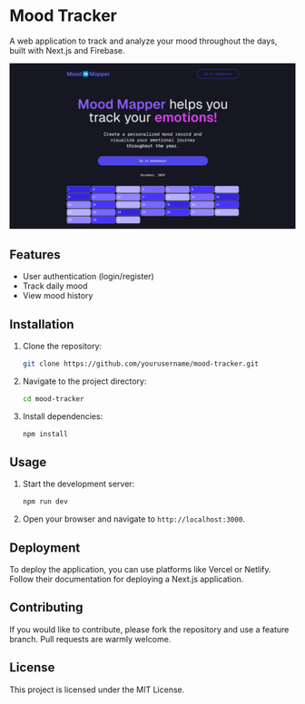 # Mood Tracker

A web application to track and analyze your mood throughout the days, built with Next.js and Firebase.

![Demo](https://github.com/solarluiso/mood-tracker/blob/main/public/demo.png)

## Features

- User authentication (login/register)
- Track daily mood
- View mood history

## Installation

1. Clone the repository:
   ```bash
   git clone https://github.com/yourusername/mood-tracker.git
   ```
2. Navigate to the project directory:
   ```bash
   cd mood-tracker
   ```
3. Install dependencies:
   ```bash
   npm install
   ```

## Usage

1. Start the development server:
   ```bash
   npm run dev
   ```
2. Open your browser and navigate to `http://localhost:3000`.

## Deployment

To deploy the application, you can use platforms like Vercel or Netlify. Follow their documentation for deploying a Next.js application.

## Contributing

If you would like to contribute, please fork the repository and use a feature branch. Pull requests are warmly welcome.

## License

This project is licensed under the MIT License.

